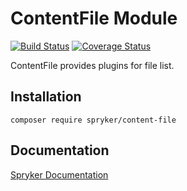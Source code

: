 # ContentFile Module
[![Build Status](https://travis-ci.org/spryker/content-file.svg)](https://travis-ci.org/spryker/content-file)
[![Coverage Status](https://coveralls.io/repos/github/spryker/content-file/badge.svg)](https://coveralls.io/github/spryker/content-file)

ContentFile provides plugins for file list.

## Installation

```
composer require spryker/content-file
```

## Documentation

[Spryker Documentation](https://academy.spryker.com/developing_with_spryker/module_guide/modules.html)
